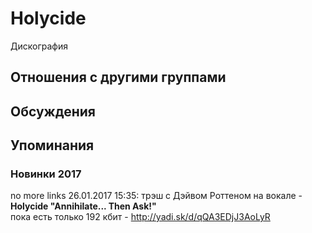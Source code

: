 # Holycide

Дискография

## Отношения с другими группами


## Обсуждения


## Упоминания

### Новинки 2017

no more links 26.01.2017 15:35:
трэш с Дэйвом Роттеном на вокале - <B>Holycide "Annihilate&#8203;.&#8203;.&#8203;. Then Ask!"</B><BR>пока есть только 192 кбит - <A HREF="http://yadi.sk/d/qQA3EDjJ3AoLyR" TARGET="_blank">http://yadi.sk/d/qQA3EDjJ3AoLyR</A>

